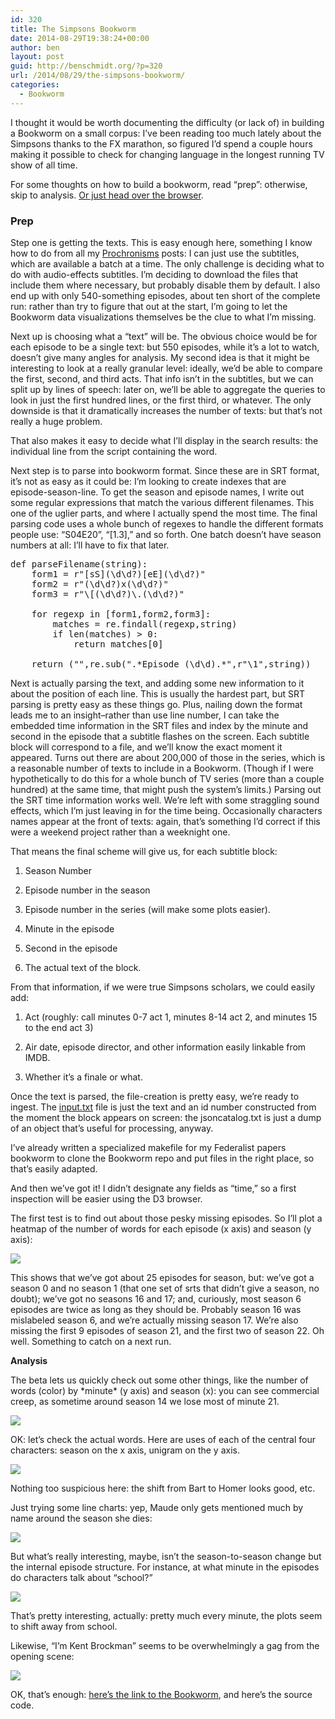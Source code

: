 ```yaml
---
id: 320
title: The Simpsons Bookworm
date: 2014-08-29T19:38:24+00:00
author: ben
layout: post
guid: http://benschmidt.org/?p=320
url: /2014/08/29/the-simpsons-bookworm/
categories:
  - Bookworm
---
```


I thought it would be worth documenting the difficulty (or lack of) in building a Bookworm on a small corpus: I&#8217;ve been reading too much lately about the Simpsons thanks to the FX marathon, so figured I&#8217;d spend a couple hours making it possible to check for changing language in the longest running TV show of all time.

For some thoughts on how to build a bookworm, read &#8220;prep&#8221;: otherwise, skip to analysis. [Or just head over the browser](http://benschmidt.org/Simpsons/).

### Prep

Step one is getting the texts. This is easy enough here, something I know how to do from all my [Prochronisms](http://prochronism.com) posts: I can just use the subtitles, which are available a batch at a time. The only challenge is deciding what to do with audio-effects subtitles. I&#8217;m deciding to download the files that include them where necessary, but probably disable them by default. I also end up with only 540-something episodes, about ten short of the complete run: rather than try to figure that out at the start, I&#8217;m going to let the Bookworm data visualizations themselves be the clue to what I&#8217;m missing.

Next up is choosing what a &#8220;text&#8221; will be. The obvious choice would be for each episode to be a single text: but 550 episodes, while it&#8217;s a lot to watch, doesn&#8217;t give many angles for analysis. My second idea is that it might be interesting to look at a really granular level: ideally, we&#8217;d be able to compare the first, second, and third acts. That info isn&#8217;t in the subtitles, but we can split up by lines of speech: later on, we&#8217;ll be able to aggregate the queries to look in just the first hundred lines, or the first third, or whatever. The only downside is that it dramatically increases the number of texts: but that&#8217;s not really a huge problem.

That also makes it easy to decide what I&#8217;ll display in the search results: the individual line from the script containing the word.

Next step is to parse into bookworm format. Since these are in SRT format, it&#8217;s not as easy as it could be: I&#8217;m looking to create indexes that are episode-season-line. To get the season and episode names, I write out some regular expressions that match the various different filenames. This one of the uglier parts, and where I actually spend the most time. The final parsing code uses a whole bunch of regexes to handle the different formats people use: &#8220;S04E20&#8221;, &#8220;[1.3],&#8221; and so forth. One batch doesn&#8217;t have season numbers at all: I&#8217;ll have to fix that later.

<pre class="lang:python decode:true " title="Getting season and ep numbers from the files is the hardest part" >def parseFilename(string):
    form1 = r"[sS](\d\d?)[eE](\d\d?)"
    form2 = r"(\d\d?)x(\d\d?)"
    form3 = r"\[(\d\d?)\.(\d\d?)"

    for regexp in [form1,form2,form3]:
        matches = re.findall(regexp,string)
        if len(matches) &gt; 0:
            return matches[0]

    return ("",re.sub(".*Episode (\d\d).*",r"\1",string))</pre>

Next is actually parsing the text, and adding some new information to it about the position of each line. This is usually the hardest part, but SRT parsing is pretty easy as these things go. Plus, nailing down the format leads me to an insight&#8211;rather than use line number, I can take the embedded time information in the SRT files and index by the minute and second in the episode that a subtitle flashes on the screen. Each subtitle block will correspond to a file, and we&#8217;ll know the exact moment it appeared. Turns out there are about 200,000 of those in the series, which is a reasonable number of texts to include in a Bookworm. (Though if I were hypothetically to do this for a whole bunch of TV series (more than a couple hundred) at the same time, that might push the system&#8217;s limits.) Parsing out the SRT time information works well. We&#8217;re left with some straggling sound effects, which I&#8217;m just leaving in for the time being. Occasionally characters names appear at the front of texts: again, that&#8217;s something I&#8217;d correct if this were a weekend project rather than a weeknight one.

That means the final scheme will give us, for each subtitle block:

1. Season Number

2. Episode number in the season

3. Episode number in the series (will make some plots easier).

4. Minute in the episode

5. Second in the episode

6. The actual text of the block.

From that information, if we were true Simpsons scholars, we could easily add:

1. Act (roughly: call minutes 0-7 act 1, minutes 8-14 act 2, and minutes 15 to the end act 3)

2. Air date, episode director, and other information easily linkable from IMDB.

3. Whether it&#8217;s a finale or what.

Once the text is parsed, the file-creation is pretty easy, we&#8217;re ready to ingest. The [input.txt](http://bmschmidt.github.io/Presidio/input.txt.html) file is just the text and an id number constructed from the moment the block appears on screen: the jsoncatalog.txt is just a dump of an object that&#8217;s useful for processing, anyway.

I&#8217;ve already written a specialized makefile for my Federalist papers bookworm to clone the Bookworm repo and put files in the right place, so that&#8217;s easily adapted.

And then we&#8217;ve got it! I didn&#8217;t designate any fields as &#8220;time,&#8221; so a first inspection will be easier using the D3 browser.

The first test is to find out about those pesky missing episodes. So I&#8217;ll plot a heatmap of the number of words for each episode (x axis) and season (y axis):

![](/wp-content/uploads/2014/08/Screen-Shot-2014-08-29-at-11.35.28-AM.png)

This shows that we&#8217;ve got about 25 episodes for season, but: we&#8217;ve got a season 0 and no season 1 (that one set of srts that didn&#8217;t give a season, no doubt); we&#8217;ve got no seasons 16 and 17; and, curiously, most season 6 episodes are twice as long as they should be. Probably season 16 was mislabeled season 6, and we&#8217;re actually missing season 17. We&#8217;re also missing the first 9 episodes of season 21, and the first two of season 22. Oh well. Something to catch on a next run.

**Analysis**

The beta lets us quickly check out some other things, like the number of words (color) by \*minute\* (y axis) and season (x): you can see commercial creep, as sometime around season 14 we lose most of minute 21.

![](/wp-content/uploads/2014/08/Screen-Shot-2014-08-29-at-11.40.32-AM.png)

OK: let&#8217;s check the actual words. Here are uses of each of the central four characters: season on the x axis, unigram on the y axis.

![](/wp-content/uploads/2014/08/Screen-Shot-2014-08-29-at-12.19.33-PM.png)

Nothing too suspicious here: the shift from Bart to Homer looks good, etc.

Just trying some line charts: yep, Maude only gets mentioned much by name around the season she dies:

![](/wp-content/uploads/2014/08/Screen-Shot-2014-08-29-at-12.31.00-PM.png)

But what&#8217;s really interesting, maybe, isn&#8217;t the season-to-season change but the internal episode structure. For instance, at what minute in the episodes do characters talk about &#8220;school?&#8221;

![](/wp-content/uploads/2014/08/Screen-Shot-2014-08-29-at-12.33.00-PM.png)

That&#8217;s pretty interesting, actually: pretty much every minute, the plots seem to shift away from school.

Likewise, &#8220;I&#8217;m Kent Brockman&#8221; seems to be overwhelmingly a gag from the opening scene:

![](/wp-content/uploads/2014/08/Screen-Shot-2014-08-29-at-12.35.03-PM.png)

OK, that&#8217;s enough: [here&#8217;s the link to the Bookworm](http://benschmidt.org/Simpsons/), and here&#8217;s the source code.</p>
